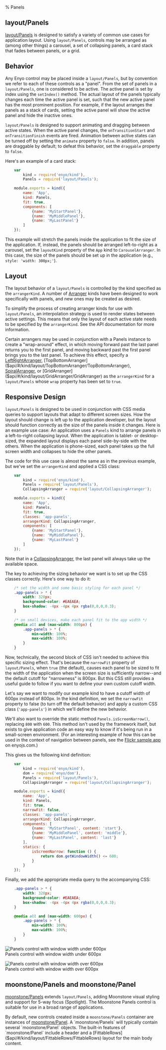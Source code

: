 % Panels

## layout/Panels

[layout/Panels]($api/#/kind/layout/Panels/Panels) is designed to satisfy a
variety of common use cases for application layout.  Using `layout/Panels`,
controls may be arranged as (among other things) a carousel, a set of collapsing
panels, a card stack that fades between panels, or a grid.

## Behavior

Any Enyo control may be placed inside a `layout/Panels`, but by convention we
refer to each of these controls as a "panel".  From the set of panels in a
`layout/Panels`, one is considered to be active.  The active panel is set by
index using the `setIndex()` method.  The actual layout of the panels typically
changes each time the active panel is set, such that the new active panel has
the most prominent position.  For example, if the layout arranges the panels as
a stack of cards, setting the active panel will show the active panel and hide
the inactive ones.

`layout/Panels` is designed to support animating and dragging between active
states.  When the active panel changes, the `onTransitionStart` and
`onTransitionFinish` events are fired.  Animation between active states can be
turned off by setting the `animate` property to `false`.  In addition, panels
are draggable by default; to defeat this behavior, set the `draggable` property
to `false`.

Here's an example of a card stack:

```javascript
    var
        kind = require('enyo/kind'),
        Panels = require('layout/Panels');

    module.exports = kind({
        name: 'App',
        kind: Panels,
        fit: true,
        components: [
            {name: 'MyStartPanel'},
            {name: 'MyMiddlePanel'},
            {name: 'MyLastPanel'}
        ]
    });
```

This example will stretch the panels inside the application to fit the size of
the application.  If, instead, the panels should be arranged left-to-right as a
carousel, set the `layoutKind` property of the `App` kind to `CarouselArranger`.
In this case, the size of the panels should be set up in the application (e.g.,
`style: 'width: 300px;'`).

## Layout

The layout behavior of a `layout/Panels` is controlled by the kind specified as
the `arrangerKind`.  A number of [Arranger](arrangers.html) kinds have been
designed to work specifically with panels, and new ones may be created as
desired.

To simplify the process of creating arranger kinds for use with `layout/Panels`,
an interpolation strategy is used to render states between active settings.
This means that only the layout of each active state needs to be specified by
the `arrangerKind`.  See the API documentation for more information.

Certain arrangers may be used in conjunction with a Panels instance to create a
"wrap-around" effect, in which moving forward past the last panel returns you to
the first panel, and moving backward past the first panel brings you to the last
panel.  To achieve this effect, specify a
[LeftRightArranger]($api/#/kind/layout/LeftRightArranger/LeftRightArranger),
[TopBottomArranger]($api/#/kind/layout/TopBottomArranger/TopBottomArranger),
[SpiralArranger]($api/#/kind/layout/SpiralArranger/SpiralArranger), or
[GridArranger]($api/#/kind/layout/GridArranger/GridArranger) as the
`arrangerKind` for a `layout/Panels` whose `wrap` property has been set to
`true`.

## Responsive Design

`layout/Panels` is designed to be used in conjunction with CSS media queries to
support layouts that adapt to different screen sizes.  How the layout should
change is left up to the application developer, but the layout should function
correctly as the size of the panels inside it changes.  Here is an example use
case: An application uses a `Panels` kind to arrange panels in a left-to-right
collapsing layout.  When the application is tablet- or desktop-sized, the
expanded layout displays each panel side-by-side with the others.  When the
application is phone-sized, each panel takes up the full screen width and
collapses to hide the other panels.

The code for this use case is almost the same as in the previous example, but
we've set the `arrangerKind` and applied a CSS class:

```javascript
    var
        kind = require('enyo/kind'),
        Panels = require('layout/Panels'),
        CollapsingArranger = require('layout/CollapsingArranger');

    module.exports = kind({
        name: 'App',
        kind: Panels,
        fit: true,
        classes: 'app-panels',
        arrangerKind: CollapsingArranger,
        components: [
            {name: 'MyStartPanel'},
            {name: 'MyMiddlePanel'},
            {name: 'MyLastPanel'}
        ]
    });
```

Note that in a [CollapsingArranger]($api/#/kind/layout/CollapsingArranger/CollapsingArranger),
the last panel will always take up the available space.

The key to achieving the sizing behavior we want is to set up the CSS classes
correctly.  Here's one way to do it:

```css
    /* set the width and some basic styling for each panel */
    .app-panels > * {
        width: 320px;
        background-color: #EAEAEA;
        box-shadow: -4px -4px 4px rgba(0,0,0,0.3);
    }

    /* on small devices, make each panel fit to the app width */
    @media all and (max-width: 800px) {
        .app-panels > * {
            min-width: 100%;
            max-width: 100%;
        }
    }
```

Now, technically, the second block of CSS isn't needed to achieve this specific
sizing effect.  That's because the `narrowFit` property of `layout/Panels`, when
`true` (the default), causes each panel to be sized to fit the width of the
application when the screen size is sufficiently narrow--and the default cutoff
for "narrowness" is 800px.  But this CSS still provides a useful guide to follow
if you want to define your own custom cutoff width.

Let's say we want to modify our example kind to have a cutoff width of 600px
instead of 800px.  In the kind definition, we set the `narrowFit` property to
false (to turn off the default behavior) and apply a custom CSS class
(`'app-panels'`) in which we'll define the new behavior.

We'll also want to override the static method `Panels.isScreenNarrow()`,
replacing `800` with `600`.  This method isn't used by the framework itself, but
exists to give application code an easy way to know if it's being run in a
small-screen environment.  (For an interesting example of how this can be used
in the context of navigation between panels, see the [Flickr sample
app](http://enyojs.com/samples/panels/app-flickr.html) on enyojs.com.)

This gives us the following kind definition:

```javascript
    var
        kind = require('enyo/kind'),
        dom = require('enyo/dom'),
        Panels = require('layout/Panels'),
        CollapsingArranger = require('layout/CollapsingArranger');

    module.exports = kind({
        name: 'App',
        kind: Panels,
        fit: true,
        narrowFit: false,
        classes: 'app-panels',
        arrangerKind: CollapsingArranger,
        components: [
            {name: 'MyStartPanel', content: 'start'},
            {name: 'MyMiddlePanel', content: 'middle'},
            {name: 'MyLastPanel', content: 'last'}
        ],
        statics: {
            isScreenNarrow: function () {
                return dom.getWindowWidth() <= 600;
            }
        }
    });
```

Finally, we add the appropriate media query to the accompanying CSS:

```css
    .app-panels > * {
        width: 320px;
        background-color: #EAEAEA;
        box-shadow: -4px -4px 4px rgba(0,0,0,0.3);
    }

    @media all and (max-width: 600px) {
        .app-panels > * {
            min-width: 100%;
            max-width: 100%;
        }
    }
```

![_Panels control with window width under 600px_](../../assets/enyo-panels-1.png)  
Panels control with window width under 600px  

![_Panels control with window width over 600px_](../../assets/enyo-panels-2.png)  
Panels control with window width over 600px

## moonstone/Panels and moonstone/Panel

[moonstone/Panels]($api/#/kind/moonstone/Panels/Panels) extends `layout/Panels`,
adding Moonstone visual styling and support for 5-way focus (Spotlight).  The
Moonstone Panels control is suitable for use in a broad range of applications.

By default, new controls created inside a `moonstone/Panels` container are
instances of [moonstone/Panel]($api/#/kind/moonstone/Panel/Panel).  A
`moonstone/Panels` will typically contain several `moonstone/Panel` objects.
The built-in features of `moonstone/Panel` include a header and a
[FittableRows]($api/#/kind/layout/FittableRows/FittableRows) layout for the main
body content.
